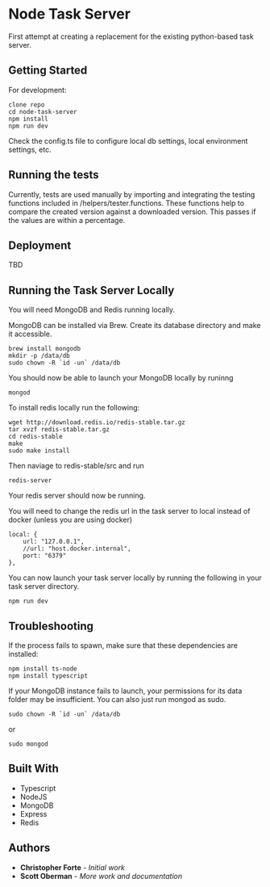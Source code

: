 # Node Task Server

First attempt at creating a replacement for the existing python-based task server.

## Getting Started

For development:
```
clone repo
cd node-task-server
npm install
npm run dev
```
Check the config.ts file to configure local db settings, local environment settings, etc.

## Running the tests

Currently, tests are used manually by importing and integrating the testing functions included in /helpers/tester.functions. These functions help to compare the created version against a downloaded version. This passes if the values are within a percentage.

## Deployment

TBD

## Running the Task Server Locally

You will need MongoDB and Redis running locally.

MongoDB can be installed via Brew. Create its database directory and make it accessible.

```
brew install mongodb
mkdir -p /data/db
sudo chown -R `id -un` /data/db
```

You should now be able to launch your MongoDB locally by runinng

```
mongod
```


To install redis locally run the following:

```
wget http://download.redis.io/redis-stable.tar.gz
tar xvzf redis-stable.tar.gz
cd redis-stable
make
sudo make install
```

Then naviage to redis-stable/src and run

```
redis-server
```

Your redis server should now be running.

You will need to change the redis url in the task server to local instead of docker (unless you are using docker)

```
local: {
    url: "127.0.0.1",
    //url: "host.docker.internal",
    port: "6379"
},
```

You can now launch your task server locally by running the following in your task server directory.

```
npm run dev
```



## Troubleshooting

If the process fails to spawn, make sure that these dependencies are installed:

```
npm install ts-node
npm install typescript
```

If your MongoDB instance fails to launch, your permissions for its data folder may be insufficient. You can also just run mongod as sudo.

```
sudo chown -R `id -un` /data/db
```
or
```
sudo mongod
```

## Built With

* Typescript
* NodeJS
* MongoDB
* Express
* Redis

## Authors

* **Christopher Forte** - *Initial work*
* **Scott Oberman** - *More work and documentation*